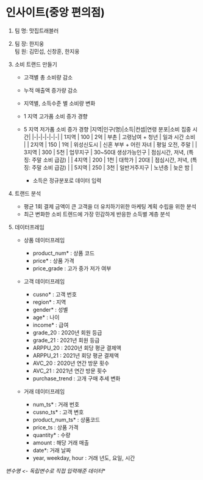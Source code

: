 # 인사이트(중앙 편의점)
1. 팀 명: 맛집트래블러
1.  팀 장: 한지웅 \
    팀 원: 김민섭, 신창훈, 한지웅
1. 소비 트랜드 만들기 
    - 고객별 총 소비량 감소
    - 누적 매출액 증가량 감소
    - 지역별, 소득수준 별 소비량 변화
    - 1 지역 고가품 소비 증가 경향
    - 5 지역 저가품 소비 증가 경향
       |지역|인구(명)|소득|컨셉|연령 분포|소비 집중 시간|
       |-|-|-|-|-|-|
       | 1지역 | 100 | 2억 | 부촌 | 고령남여 + 청년 | 일과 시간 소비 |
       | 2지역 | 150 | 1억 | 위성신도시 | 신혼 부부 + 어린 자녀 |  평일 오전, 주말 | 
       | 3지역 | 300 | 5천 | 업무지구 | 30~50대 생상가능인구 | 점심시간, 저녁, (특징: 주말 소비 급감) | 
       | 4지역 | 200 | 1천 | 대학가 | 20대 | 점심시간, 저녁, (특징: 주말 소비 급감) |
       | 5지역 | 250 | 3천 | 일반거주지구 | 노년층 | 늦은 밤 |
       
       -  소득은 정규분포로 데이터 입력
1. 트랜드 분석
    - 평균 1회 결제 금액이 큰 고객을 더 유치하기위한 마케팅 계획 수립을 위한 분석
    - 최근 변화한 소비 트렌드에 가장 민감하게 반응한 소득별 계층 분석

1. 데이터프레임
      - 상품 데이터프레임
        - product_num* : 상품 코드 
        - price* : 상품 가격 
        - price_grade : 고가 중가 저가 여부

      - 고객 데이터프레임
        - cusno* : 고객 번호
        - region* : 지역  
        - gender* : 성별  
        - age* : 나이  
        - income* : 급여  
        - grade_20 : 2020년 회원 등급
        - grade_21 : 2021년 회원 등급
        - ARPPU_20 : 2020년 회당 평균 결제액
        - ARPPU_21 : 2021년 회당 평균 결제액
        - AVC_20 : 2020년 연간 방문 횟수
        - AVC_21 : 2021년 연간 방문 횟수
        - purchase_trend : 고개 구매 추세 변화

      - 거래 데이터프레임
        - num_ts* : 거래 번호
        - cusno_ts* : 고객 변호
        - product_num_ts* : 상품코드
        - price_ts : 상품 가격
        - quantity* : 수량
        - amount : 해당 거래 매출
        - date*: 거래 날짜
        - year, weekday, hour : 거래 년도, 요일, 시간

 **변수명* <- 독립변수로 직접 입력해준 데이터**
